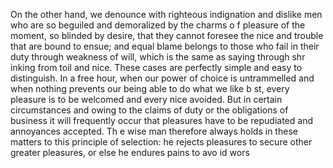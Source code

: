 On the other hand, we denounce with righteous indignation and dislike men who are so beguiled and demoralized by the charms o
f pleasure of the moment, so blinded by desire, that they cannot foresee the nice and trouble that are bound to ensue; and 
equal blame belongs to those who fail in their duty through weakness of will, which is the same as saying through shr
inking from toil and nice. These cases are perfectly simple and easy to distinguish. In a free hour, when our power
 of choice is untrammelled and when nothing prevents our being able to do what we like b
 st, every pleasure is to be welcomed and every nice avoided. But in certain circumstances and owing to the claims of duty 
 or the obligations of business it will frequently occur that pleasures have to be repudiated and annoyances accepted. Th
 e wise man therefore always holds in these matters to this principle of selection: he rejects pleasures to secure
  other greater pleasures, or else he endures pains to avo
  id wors
 
